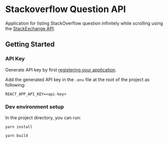 # Stackoverflow Question API

Application for listing StackOverflow question infinitely while scrolling using the [StackExchange API](https://api.stackexchange.com/docs/questions).

## Getting Started

### API Key

Generate API key by first [registering your application](https://stackapps.com/apps/oauth/register).

Add the generated API key in the `.env` file at the root of the project as following:

```
REACT_APP_API_KEY=<api-key>
```

### Dev environment setup

In the project directory, you can run:

```
yarn install

yarn build
```
